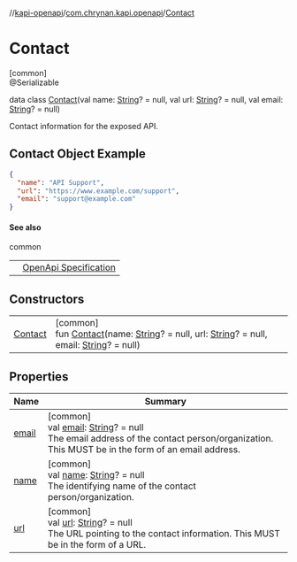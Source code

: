 //[kapi-openapi](../../../index.md)/[com.chrynan.kapi.openapi](../index.md)/[Contact](index.md)

# Contact

[common]\
@Serializable

data class [Contact](index.md)(val name: [String](https://kotlinlang.org/api/latest/jvm/stdlib/kotlin/-string/index.html)? = null, val url: [String](https://kotlinlang.org/api/latest/jvm/stdlib/kotlin/-string/index.html)? = null, val email: [String](https://kotlinlang.org/api/latest/jvm/stdlib/kotlin/-string/index.html)? = null)

Contact information for the exposed API.

##  Contact Object Example

```json
{
  "name": "API Support",
  "url": "https://www.example.com/support",
  "email": "support@example.com"
}
```

#### See also

common

| | |
|---|---|
|  | [OpenApi Specification](https://spec.openapis.org/oas/v3.1.0#contact-object) |

## Constructors

| | |
|---|---|
| [Contact](-contact.md) | [common]<br>fun [Contact](-contact.md)(name: [String](https://kotlinlang.org/api/latest/jvm/stdlib/kotlin/-string/index.html)? = null, url: [String](https://kotlinlang.org/api/latest/jvm/stdlib/kotlin/-string/index.html)? = null, email: [String](https://kotlinlang.org/api/latest/jvm/stdlib/kotlin/-string/index.html)? = null) |

## Properties

| Name | Summary |
|---|---|
| [email](email.md) | [common]<br>val [email](email.md): [String](https://kotlinlang.org/api/latest/jvm/stdlib/kotlin/-string/index.html)? = null<br>The email address of the contact person/organization. This MUST be in the form of an email address. |
| [name](name.md) | [common]<br>val [name](name.md): [String](https://kotlinlang.org/api/latest/jvm/stdlib/kotlin/-string/index.html)? = null<br>The identifying name of the contact person/organization. |
| [url](url.md) | [common]<br>val [url](url.md): [String](https://kotlinlang.org/api/latest/jvm/stdlib/kotlin/-string/index.html)? = null<br>The URL pointing to the contact information. This MUST be in the form of a URL. |
